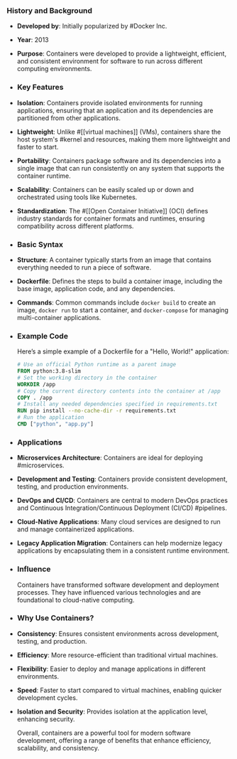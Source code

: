 ### **History and Background**
- **Developed by**: Initially popularized by #Docker Inc.
- **Year**: 2013
- **Purpose**: Containers were developed to provide a lightweight, efficient, and consistent environment for software to run across different computing environments.
- ### **Key Features**
- **Isolation**: Containers provide isolated environments for running applications, ensuring that an application and its dependencies are partitioned from other applications.
- **Lightweight**: Unlike #[[virtual machines]] (VMs), containers share the host system's #kernel and resources, making them more lightweight and faster to start.
- **Portability**: Containers package software and its dependencies into a single image that can run consistently on any system that supports the container runtime.
- **Scalability**: Containers can be easily scaled up or down and orchestrated using tools like Kubernetes.
- **Standardization**: The #[[Open Container Initiative]] (OCI) defines industry standards for container formats and runtimes, ensuring compatibility across different platforms.
- ### **Basic Syntax**
- **Structure**: A container typically starts from an image that contains everything needed to run a piece of software.
- **Dockerfile**: Defines the steps to build a container image, including the base image, application code, and any dependencies.
- **Commands**: Common commands include `docker build` to create an image, `docker run` to start a container, and `docker-compose` for managing multi-container applications.
- ### **Example Code**
  
  Here’s a simple example of a Dockerfile for a "Hello, World!" application:
  
  ```Dockerfile
  # Use an official Python runtime as a parent image
  FROM python:3.8-slim
  # Set the working directory in the container
  WORKDIR /app
  # Copy the current directory contents into the container at /app
  COPY . /app
  # Install any needed dependencies specified in requirements.txt
  RUN pip install --no-cache-dir -r requirements.txt
  # Run the application
  CMD ["python", "app.py"]
  ```
- ### **Applications**
- **Microservices Architecture**: Containers are ideal for deploying #microservices.
- **Development and Testing**: Containers provide consistent development, testing, and production environments.
- **DevOps and CI/CD**: Containers are central to modern DevOps practices and Continuous Integration/Continuous Deployment (CI/CD) #pipelines.
- **Cloud-Native Applications**: Many cloud services are designed to run and manage containerized applications.
- **Legacy Application Migration**: Containers can help modernize legacy applications by encapsulating them in a consistent runtime environment.
- ### **Influence**
  
  Containers have transformed software development and deployment processes. They have influenced various technologies and are foundational to cloud-native computing.
- ### **Why Use Containers?**
- **Consistency**: Ensures consistent environments across development, testing, and production.
- **Efficiency**: More resource-efficient than traditional virtual machines.
- **Flexibility**: Easier to deploy and manage applications in different environments.
- **Speed**: Faster to start compared to virtual machines, enabling quicker development cycles.
- **Isolation and Security**: Provides isolation at the application level, enhancing security.
  
  Overall, containers are a powerful tool for modern software development, offering a range of benefits that enhance efficiency, scalability, and consistency.